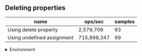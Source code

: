 ## Deleting properties

|name|ops/sec|samples|
|-|-|-|
|Using delete property|2,579,706|93|
|Using undefined assignment|715,898,347|99|


<details>
<summary>Environment</summary>

* __Machine:__ linux x64 | 2 vCPUs | 6.8GB Mem
* __Run:__ Tue Oct 03 2023 01:06:25 GMT+0000 (Coordinated Universal Time)
</details>

